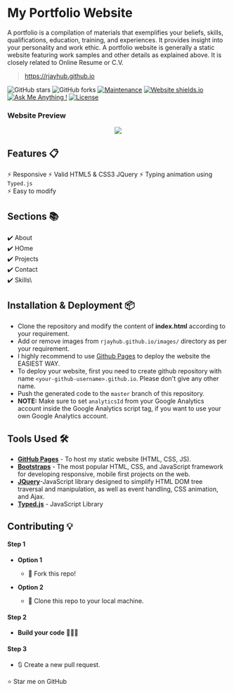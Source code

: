 # My Portfolio Website

A portfolio is a compilation of materials that exemplifies your beliefs, skills, qualifications, education, training, and experiences. It provides insight into your personality and work ethic. A portfolio website is generally a static website featuring work samples and other details as explained above. It is closely related to Online Resume or C.V.

> https://rjayhub.github.io

![GitHub stars](https://img.shields.io/github/stars/rjayhub/rjayhub.github.io) 
![GitHub forks](https://img.shields.io/github/forks/rjayhub/rjayhub.github.io)
[![Maintenance](https://img.shields.io/badge/maintained-yes-green.svg)](https://github.com/rjayhub/rjayhub.github.io/commits/master)
[![Website shields.io](https://img.shields.io/badge/website-up-yellow)](http://rjayhub.github.io/)
[![Ask Me Anything !](https://img.shields.io/badge/ask%20me-linkedin-1abc9c.svg)](https://www.linkedin.com/in/arjay-quinlog-2362891b6/)
[![License](http://img.shields.io/:license-mit-blue.svg?style=flat-square)](http://badges.mit-license.org)


### Website Preview
<p align="center"> 
  <kbd>
    <a href="https://rjayhub.github.io" target="_blank"><img src="/preview.gif">
  </a>
  </kbd>
</p>

## Features 📋
⚡️ Responsive
⚡️ Valid HTML5 & CSS3 JQuery
⚡️ Typing animation using `Typed.js`\
⚡️ Easy to modify

## Sections 📚
✔️ About\
✔️ HOme\
✔️ Projects \
✔️ Contact \
✔️ Skills\

## Installation & Deployment 📦
- Clone the repository and modify the content of <b>index.html</b> according to your requirement.
- Add or remove images from `rjayhub.github.io/images/` directory as per your requirement.
- I highly recommend to use [Github Pages](https://create-react-app.dev/docs/deployment/#github-pages) to deploy the website the EASIEST WAY.
- To deploy your website, first you need to create github repository with name `<your-github-username>.github.io`. Please don't give any other name.
- Push the generated code to the `master` branch of this repository.
- <b>NOTE:</b> Make sure to set `analyticsId` from your Google Analytics account inside the Google Analytics script tag, if you want to use your own Google Analytics account.

## Tools Used 🛠️
* [<b>GitHub Pages</b>](https://create-react-app.dev/docs/deployment/#github-pages) - To host my static website (HTML, CSS, JS).
* [<b>Bootstraps</b>](https://bootstraps.com/) - The most popular HTML, CSS, and JavaScript framework for developing responsive, mobile first projects on the web.
* [<b>JQuery</b>](https://mattboldt.com/demos/typed-js/)-JavaScript library designed to simplify HTML DOM tree traversal and manipulation, as well as event handling, CSS animation, and Ajax.
* [<b>Typed.js</b>](https://mattboldt.com/demos/typed-js/) - JavaScript Library

## Contributing 💡
#### Step 1

- **Option 1**
    - 🍴 Fork this repo!

- **Option 2**
    - 👯 Clone this repo to your local machine.

#### Step 2

- **Build your code** 🔨🔨🔨

#### Step 3

- 🔃 Create a new pull request.


:star: Star me on GitHub
